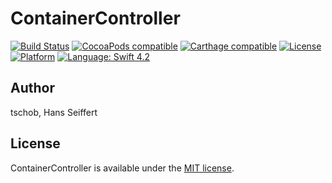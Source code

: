 # ContainerController

[![Build Status](https://travis-ci.org/tschob/ContainerController.svg?branch=main)](https://travis-ci.org/tschob/ContainerController)
[![CocoaPods compatible](https://img.shields.io/cocoapods/v/ContainerController.svg?style=flat)](http://cocoadocs.org/docsets/ContainerController)
[![Carthage compatible](https://img.shields.io/badge/Carthage-compatible-4BC51D.svg?style=flat)](https://github.com/tschob/ContainerController)
[![License](https://img.shields.io/cocoapods/l/ContainerController.svg?style=flat)](http://cocoadocs.org/docsets/ContainerController)
[![Platform](https://img.shields.io/cocoapods/p/ContainerController.svg?style=flat)](http://cocoadocs.org/docsets/ContainerController)
[![Language: Swift 4.2](https://img.shields.io/badge/Swift-5.3-green.svg)](https://swift.org)

## Author

tschob, Hans Seiffert

## License

ContainerController is available under the [MIT license](https://github.com/tschob/ContainerController/blob/main/LICENSE).

